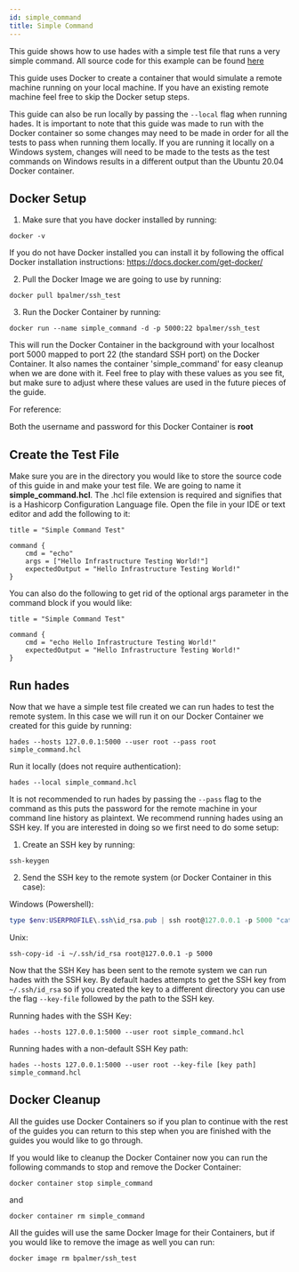 ```yaml
---
id: simple_command
title: Simple Command
---
```


This guide shows how to use hades with a simple test file that runs a very simple command. All source code for this example can be found [here](https://github.com/everettraven/hades/tree/main/examples/simple_command)

This guide uses Docker to create a container that would simulate a remote machine running on your local machine. If you have an existing remote machine feel free to skip the Docker setup steps.

This guide can also be run locally by passing the `--local` flag when running hades. It is important to note that this guide was made to run with the Docker container so some changes may need to be made in order for all the tests to pass when running them locally. If you are running it locally on a Windows system, changes will need to be made to the tests as the test commands on Windows results in a different output than the Ubuntu 20.04 Docker container.

## Docker Setup

1. Make sure that you have docker installed by running:
```
docker -v
```
If you do not have Docker installed you can install it by following the offical Docker installation instructions: https://docs.docker.com/get-docker/

2. Pull the Docker Image we are going to use by running:
```
docker pull bpalmer/ssh_test
```
3. Run the Docker Container by running:
```
docker run --name simple_command -d -p 5000:22 bpalmer/ssh_test
```
This will run the Docker Container in the background with your localhost port 5000 mapped to port 22 (the standard SSH port) on the Docker Container. It also names the container 'simple_command' for easy cleanup when we are done with it. Feel free to play with these values as you see fit, but make sure to adjust where these values are used in the future pieces of the guide.

For reference:

Both the username and password for this Docker Container is **root**

## Create the Test File

Make sure you are in the directory you would like to store the source code of this guide in and make your test file. We are going to name it **simple_command.hcl**. The .hcl file extension is required and signifies that is a Hashicorp Configuration Language file. Open the file in your IDE or text editor and add the following to it:
```hcl
title = "Simple Command Test"

command {
    cmd = "echo"
    args = ["Hello Infrastructure Testing World!"]
    expectedOutput = "Hello Infrastructure Testing World!"
}
```

You can also do the following to get rid of the optional args parameter in the command block if you would like:

```hcl
title = "Simple Command Test"

command {
    cmd = "echo Hello Infrastructure Testing World!"
    expectedOutput = "Hello Infrastructure Testing World!"
}
```

## Run hades
Now that we have a simple test file created we can run hades to test the remote system. In this case we will run it on our Docker Container we created for this guide by running:
```
hades --hosts 127.0.0.1:5000 --user root --pass root simple_command.hcl
```

Run it locally (does not require authentication):
```
hades --local simple_command.hcl
```

It is not recommended to run hades by passing the `--pass` flag to the command as this puts the password for the remote machine in your command line history as plaintext. We recommend running hades using an SSH key. If you are interested in doing so we first need to do some setup:

1. Create an SSH key by running:
```
ssh-keygen
```
2. Send the SSH key to the remote system (or Docker Container in this case):

Windows (Powershell):
```powershell
type $env:USERPROFILE\.ssh\id_rsa.pub | ssh root@127.0.0.1 -p 5000 "cat >> .ssh/authorized_keys"
```

Unix:
```
ssh-copy-id -i ~/.ssh/id_rsa root@127.0.0.1 -p 5000
```

Now that the SSH Key has been sent to the remote system we can run hades with the SSH key. By default hades attempts to get the SSH key from `~/.ssh/id_rsa` so if you created the key to a different directory you can use the flag `--key-file` followed by the path to the SSH key.

Running hades with the SSH Key:
```
hades --hosts 127.0.0.1:5000 --user root simple_command.hcl
```

Running hades with a non-default SSH Key path:
```
hades --hosts 127.0.0.1:5000 --user root --key-file [key path] simple_command.hcl
```

## Docker Cleanup
All the guides use Docker Containers so if you plan to continue with the rest of the guides you can return to this step when you are finished with the guides you would like to go through.

If you would like to cleanup the Docker Container now you can run the following commands to stop and remove the Docker Container:
```
docker container stop simple_command
```

and

```
docker container rm simple_command
```

All the guides will use the same Docker Image for their Containers, but if you would like to remove the image as well you can run:
```
docker image rm bpalmer/ssh_test
```